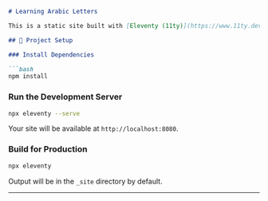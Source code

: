 ```markdown
# Learning Arabic Letters

This is a static site built with [Eleventy (11ty)](https://www.11ty.dev/), a simpler static site generator written in JavaScript.

## 🚀 Project Setup

### Install Dependencies

```bash
npm install
```

### Run the Development Server

```bash
npx eleventy --serve
```

Your site will be available at `http://localhost:8080`.

### Build for Production

```bash
npx eleventy
```

Output will be in the `_site` directory by default.

---
